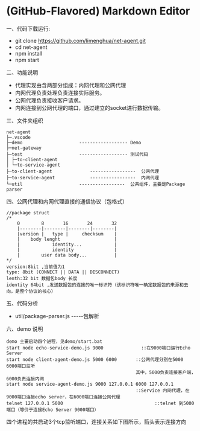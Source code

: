 # (GitHub-Flavored) Markdown Editor

一、代码下载运行:

 * git clone https://github.com/limenghua/net-agent.git
 * cd net-agent
 * npm install
 * npm start


二、功能说明

* 代理实现由含两部分组成：内网代理和公网代理
* 内网代理负责处理负责连接实际服务。
* 公网代理负责接收客户请求。
* 内网连接到公网代理的端口，通过建立的socket进行数据传输。

三、文件夹组织

```
net-agent
├─.vscode
├─demo                     ------------------ Demo
├─net-gateway
├─test                     ------------------ 测试代码
│ ├─to-client-agent
│ └─to-service-agent
├─to-client-agent              -----------------  公网代理
├─to-service-agent             -----------------  内网代理
└─util                     -----------------  公共组件，主要是Package parser

```

四、公网代理和内网代理直接的通信协议（包格式）

```
//package struct
/*
    0        8       16       24       32
    |--------|--------|--------|--------|
    |version |   type |     checksum    |
    |    body lenght                    |
    |            identity...            |
    |            identity               |
    |        user data body...          |
*/
version:8bit ,当前值为1
type: 8bit (CONNECT || DATA || DISCONNECT)
lenth:32 bit 数据包body 长度
identity 64bit ,发送数据包的连接的唯一标识符（该标识符唯一确定数据包的来源和去向，是整个协议的核心）

```

五、代码分析

* util/package-parser.js   -----包解析

六、demo 说明
```
demo 主要启动四个进程，见demo/start.bat
start node echo-service-demo.js 9000              ::在9000端口运行Echo Server
start node client-agent-demo.js 5000 6000       ::公网代理分别在5000 6000端口监听
                                                其中，5000负责连接客户端，6000负责连接内网
start node service-agent-demo.js 9000 127.0.0.1 6000 127.0.0.1
                                                ::Service 内网代理，在9000端口连接echo server，在6000端口连接公网代理
telnet 127.0.0.1 5000                                  ::telnet 到5000端口（等价于连接Echo Server 9000端口）

```

四个进程的共启动3个tcp监听端口，连接关系如下图所示，箭头表示连接方向

